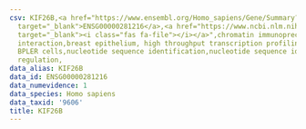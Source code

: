 ```yaml
---
csv: KIF26B,<a href="https://www.ensembl.org/Homo_sapiens/Gene/Summary?db=core;g=ENSG00000281216"
  target="_blank">ENSG00000281216</a>,<a href="https://www.ncbi.nlm.nih.gov/pubmed/22863008"
  target="_blank"><i class="fas fa-file"></i></a>",chromatin immunoprecipitation assay,direct
  interaction,breast epithelium, high throughput transcription profiling by microarray,
  BPLER cells,nucleotide sequence identification,nucleotide sequence identification,transcriptional
  regulation,
data_alias: KIF26B
data_id: ENSG00000281216
data_numevidence: 1
data_species: Homo sapiens
data_taxid: '9606'
title: KIF26B
---
```

